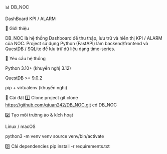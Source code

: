 📊 DB_NOC

DashBoard KPI / ALARM

🔹 Giới thiệu

DB_NOC là hệ thống Dashboard để thu thập, lưu trữ và hiển thị KPI / ALARM của NOC.
Project sử dụng Python (FastAPI) làm backend/frontend và QuestDB / SQLite để lưu trữ dữ liệu dạng time-series.

🔹 Yêu cầu hệ thống

Python 3.10+ (khuyến nghị 3.12)

QuestDB >= 9.0.2

pip + virtualenv (khuyến nghị)

🔹 Cài đặt
1️⃣ Clone project
git clone https://github.com/qtuan242/DB_NOC.git
cd DB_NOC

2️⃣ Tạo môi trường ảo & kích hoạt

Linux / macOS

python3 -m venv venv
source venv/bin/activate

3️⃣ Cài dependencies
pip install -r requirements.txt